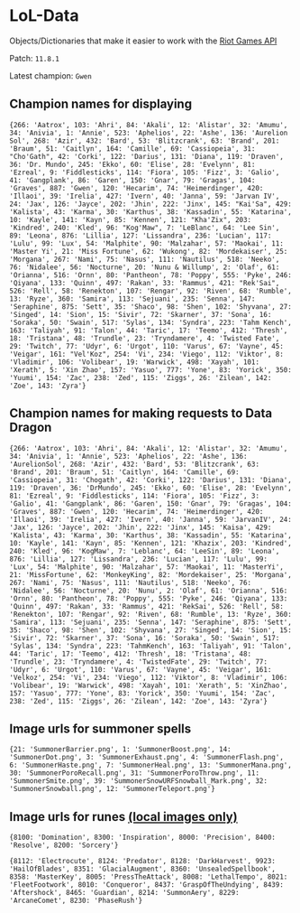 # LoL-Data

Objects/Dictionaries that make it easier to work with the [Riot Games API](https://developer.riotgames.com/)

Patch: `11.8.1`

Latest champion: `Gwen`

## Champion names for displaying

`{266: 'Aatrox', 103: 'Ahri', 84: 'Akali', 12: 'Alistar', 32: 'Amumu', 34: 'Anivia', 1: 'Annie', 523: 'Aphelios', 22: 'Ashe', 136: 'Aurelion Sol', 268: 'Azir', 432: 'Bard', 53: 'Blitzcrank', 63: 'Brand', 201: 'Braum', 51: 'Caitlyn', 164: 'Camille', 69: 'Cassiopeia', 31: "Cho'Gath", 42: 'Corki', 122: 'Darius', 131: 'Diana', 119: 'Draven', 36: 'Dr. Mundo', 245: 'Ekko', 60: 'Elise', 28: 'Evelynn', 81: 'Ezreal', 9: 'Fiddlesticks', 114: 'Fiora', 105: 'Fizz', 3: 'Galio', 41: 'Gangplank', 86: 'Garen', 150: 'Gnar', 79: 'Gragas', 104: 'Graves', 887: 'Gwen', 120: 'Hecarim', 74: 'Heimerdinger', 420: 'Illaoi', 39: 'Irelia', 427: 'Ivern', 40: 'Janna', 59: 'Jarvan IV', 24: 'Jax', 126: 'Jayce', 202: 'Jhin', 222: 'Jinx', 145: "Kai'Sa", 429: 'Kalista', 43: 'Karma', 30: 'Karthus', 38: 'Kassadin', 55: 'Katarina', 10: 'Kayle', 141: 'Kayn', 85: 'Kennen', 121: "Kha'Zix", 203: 'Kindred', 240: 'Kled', 96: "Kog'Maw", 7: 'LeBlanc', 64: 'Lee Sin', 89: 'Leona', 876: 'Lillia', 127: 'Lissandra', 236: 'Lucian', 117: 'Lulu', 99: 'Lux', 54: 'Malphite', 90: 'Malzahar', 57: 'Maokai', 11: 'Master Yi', 21: 'Miss Fortune', 62: 'Wukong', 82: 'Mordekaiser', 25: 'Morgana', 267: 'Nami', 75: 'Nasus', 111: 'Nautilus', 518: 'Neeko', 76: 'Nidalee', 56: 'Nocturne', 20: 'Nunu & Willump', 2: 'Olaf', 61: 'Orianna', 516: 'Ornn', 80: 'Pantheon', 78: 'Poppy', 555: 'Pyke', 246: 'Qiyana', 133: 'Quinn', 497: 'Rakan', 33: 'Rammus', 421: "Rek'Sai", 526: 'Rell', 58: 'Renekton', 107: 'Rengar', 92: 'Riven', 68: 'Rumble', 13: 'Ryze', 360: 'Samira', 113: 'Sejuani', 235: 'Senna', 147: 'Seraphine', 875: 'Sett', 35: 'Shaco', 98: 'Shen', 102: 'Shyvana', 27: 'Singed', 14: 'Sion', 15: 'Sivir', 72: 'Skarner', 37: 'Sona', 16: 'Soraka', 50: 'Swain', 517: 'Sylas', 134: 'Syndra', 223: 'Tahm Kench', 163: 'Taliyah', 91: 'Talon', 44: 'Taric', 17: 'Teemo', 412: 'Thresh', 18: 'Tristana', 48: 'Trundle', 23: 'Tryndamere', 4: 'Twisted Fate', 29: 'Twitch', 77: 'Udyr', 6: 'Urgot', 110: 'Varus', 67: 'Vayne', 45: 'Veigar', 161: "Vel'Koz", 254: 'Vi', 234: 'Viego', 112: 'Viktor', 8: 'Vladimir', 106: 'Volibear', 19: 'Warwick', 498: 'Xayah', 101: 'Xerath', 5: 'Xin Zhao', 157: 'Yasuo', 777: 'Yone', 83: 'Yorick', 350: 'Yuumi', 154: 'Zac', 238: 'Zed', 115: 'Ziggs', 26: 'Zilean', 142: 'Zoe', 143: 'Zyra'}`

## Champion names for making requests to Data Dragon

`{266: 'Aatrox', 103: 'Ahri', 84: 'Akali', 12: 'Alistar', 32: 'Amumu', 34: 'Anivia', 1: 'Annie', 523: 'Aphelios', 22: 'Ashe', 136: 'AurelionSol', 268: 'Azir', 432: 'Bard', 53: 'Blitzcrank', 63: 'Brand', 201: 'Braum', 51: 'Caitlyn', 164: 'Camille', 69: 'Cassiopeia', 31: 'Chogath', 42: 'Corki', 122: 'Darius', 131: 'Diana', 119: 'Draven', 36: 'DrMundo', 245: 'Ekko', 60: 'Elise', 28: 'Evelynn', 81: 'Ezreal', 9: 'Fiddlesticks', 114: 'Fiora', 105: 'Fizz', 3: 'Galio', 41: 'Gangplank', 86: 'Garen', 150: 'Gnar', 79: 'Gragas', 104: 'Graves', 887: 'Gwen', 120: 'Hecarim', 74: 'Heimerdinger', 420: 'Illaoi', 39: 'Irelia', 427: 'Ivern', 40: 'Janna', 59: 'JarvanIV', 24: 'Jax', 126: 'Jayce', 202: 'Jhin', 222: 'Jinx', 145: 'Kaisa', 429: 'Kalista', 43: 'Karma', 30: 'Karthus', 38: 'Kassadin', 55: 'Katarina', 10: 'Kayle', 141: 'Kayn', 85: 'Kennen', 121: 'Khazix', 203: 'Kindred', 240: 'Kled', 96: 'KogMaw', 7: 'Leblanc', 64: 'LeeSin', 89: 'Leona', 876: 'Lillia', 127: 'Lissandra', 236: 'Lucian', 117: 'Lulu', 99: 'Lux', 54: 'Malphite', 90: 'Malzahar', 57: 'Maokai', 11: 'MasterYi', 21: 'MissFortune', 62: 'MonkeyKing', 82: 'Mordekaiser', 25: 'Morgana', 267: 'Nami', 75: 'Nasus', 111: 'Nautilus', 518: 'Neeko', 76: 'Nidalee', 56: 'Nocturne', 20: 'Nunu', 2: 'Olaf', 61: 'Orianna', 516: 'Ornn', 80: 'Pantheon', 78: 'Poppy', 555: 'Pyke', 246: 'Qiyana', 133: 'Quinn', 497: 'Rakan', 33: 'Rammus', 421: 'RekSai', 526: 'Rell', 58: 'Renekton', 107: 'Rengar', 92: 'Riven', 68: 'Rumble', 13: 'Ryze', 360: 'Samira', 113: 'Sejuani', 235: 'Senna', 147: 'Seraphine', 875: 'Sett', 35: 'Shaco', 98: 'Shen', 102: 'Shyvana', 27: 'Singed', 14: 'Sion', 15: 'Sivir', 72: 'Skarner', 37: 'Sona', 16: 'Soraka', 50: 'Swain', 517: 'Sylas', 134: 'Syndra', 223: 'TahmKench', 163: 'Taliyah', 91: 'Talon', 44: 'Taric', 17: 'Teemo', 412: 'Thresh', 18: 'Tristana', 48: 'Trundle', 23: 'Tryndamere', 4: 'TwistedFate', 29: 'Twitch', 77: 'Udyr', 6: 'Urgot', 110: 'Varus', 67: 'Vayne', 45: 'Veigar', 161: 'Velkoz', 254: 'Vi', 234: 'Viego', 112: 'Viktor', 8: 'Vladimir', 106: 'Volibear', 19: 'Warwick', 498: 'Xayah', 101: 'Xerath', 5: 'XinZhao', 157: 'Yasuo', 777: 'Yone', 83: 'Yorick', 350: 'Yuumi', 154: 'Zac', 238: 'Zed', 115: 'Ziggs', 26: 'Zilean', 142: 'Zoe', 143: 'Zyra'}`

## Image urls for summoner spells

`{21: 'SummonerBarrier.png', 1: 'SummonerBoost.png', 14: 'SummonerDot.png', 3: 'SummonerExhaust.png', 4: 'SummonerFlash.png', 6: 'SummonerHaste.png', 7: 'SummonerHeal.png', 13: 'SummonerMana.png', 30: 'SummonerPoroRecall.png', 31: 'SummonerPoroThrow.png', 11: 'SummonerSmite.png', 39: 'SummonerSnowURFSnowball_Mark.png', 32: 'SummonerSnowball.png', 12: 'SummonerTeleport.png'}`

## Image urls for runes [(local images only)](https://developer.riotgames.com/docs/lol#data-dragon)

`{8100: 'Domination', 8300: 'Inspiration', 8000: 'Precision', 8400: 'Resolve', 8200: 'Sorcery'}`

`{8112: 'Electrocute', 8124: 'Predator', 8128: 'DarkHarvest', 9923: 'HailOfBlades', 8351: 'GlacialAugment', 8360: 'UnsealedSpellbook', 8358: 'MasterKey', 8005: 'PressTheAttack', 8008: 'LethalTempo', 8021: 'FleetFootwork', 8010: 'Conqueror', 8437: 'GraspOfTheUndying', 8439: 'Aftershock', 8465: 'Guardian', 8214: 'SummonAery', 8229: 'ArcaneComet', 8230: 'PhaseRush'}`
